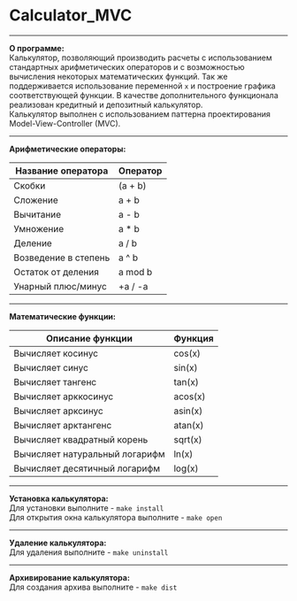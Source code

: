 # Calculator_MVC
___
**О программе:** \
Калькулятор, позволяющий производить расчеты с использованием стандартных арифметических операторов и с возможностью вычисления некоторых математических функций. Так же поддерживается использование переменной `x` и построение графика соответствующей функции.
В качестве дополнительного функционала реализован кредитный и депозитный калькулятор. \
Калькулятор выполнен с использованием паттерна проектирования Model-View-Controller (MVC).
___
**Арифметические операторы:**

Название оператора | Оператор
------ | ------
Скобки | (a + b) 
Cложение | a + b 
Вычитание | a - b 
Умножение | a * b 
Деление | a / b 
Возведение в степень | a ^ b 
Остаток от деления | a mod b 
Унарный плюс/минус | +a / -a
___
**Математические функции:**

Описание функции | Функция
---------------- | -------
Вычисляет косинус | cos(x)  
Вычисляет синус | sin(x)
Вычисляет тангенс | tan(x) 
Вычисляет арккосинус | acos(x)
Вычисляет арксинус | asin(x)
Вычисляет арктангенс | atan(x)
Вычисляет квадратный корень | sqrt(x)
Вычисляет натуральный логарифм | ln(x)
Вычисляет десятичный логарифм | log(x)
___
**Установка калькулятора:** \
Для установки выполните - `make install` \
Для открытия окна калькулятора выполните - `make open`
___
**Удаление калькулятора:** \
Для удаления выполните - `make uninstall`
___
**Архивирование калькулятора:** \
Для создания архива выполните - `make dist`

